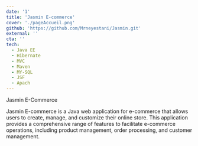 ```yaml
---
date: '1'
title: 'Jasmin E-commerce'
cover: './pageAccueil.png'
github: 'https://github.com/Mrneyestani/Jasmin.git'
external: ''
cta: ''
tech:
  - Java EE
  - Hibernate
  - MVC
  - Maven
  - MY-SQL
  - JSF
  - Apach
---
```


Jasmin E-Commerce

Jasmin E-commerce is a Java web application for e-commerce that allows users to create, manage, and customize their online store. This application provides a comprehensive range of features to facilitate e-commerce operations, including product management, order processing, and customer management.
